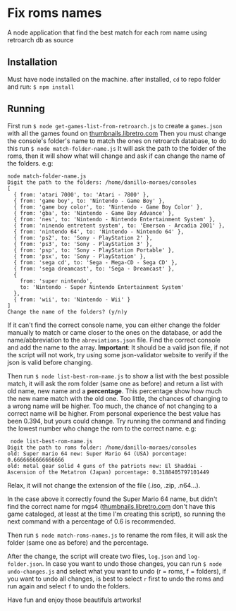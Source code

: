 # Fix roms names
A node application that find the best match for each rom name using retroarch db as source

## Installation
Must have node installed on the machine. after installed, `cd` to repo folder and run:
`$ npm install`

## Running
First run `$ node get-games-list-from-retroarch.js` to create a `games.json` with all the games found on [thumbnails.libretro.com](https://thumbnails.libretro.com/)
Then you must change the console's folder's name to match the ones on retroarch database, to do this run `$ node match-folder-name.js` It will ask the path to the folder of the roms, then it will show what will change and ask if can change the name of the folders.
e.g:
```
node match-folder-name.js
Digit the path to the folders: /home/danillo-moraes/consoles
[
  { from: 'atari 7000', to: 'Atari - 7800' },
  { from: 'game boy', to: 'Nintendo - Game Boy' },
  { from: 'game boy color', to: 'Nintendo - Game Boy Color' },
  { from: 'gba', to: 'Nintendo - Game Boy Advance' },
  { from: 'nes', to: 'Nintendo - Nintendo Entertainment System' },
  { from: 'ninendo entretent system', to: 'Emerson - Arcadia 2001' },
  { from: 'nintendo 64', to: 'Nintendo - Nintendo 64' },
  { from: 'ps2', to: 'Sony - PlayStation 2' },
  { from: 'ps3', to: 'Sony - PlayStation 3' },
  { from: 'psp', to: 'Sony - PlayStation Portable' },
  { from: 'psx', to: 'Sony - PlayStation' },
  { from: 'sega cd', to: 'Sega - Mega-CD - Sega CD' },
  { from: 'sega dreamcast', to: 'Sega - Dreamcast' },
  {
    from: 'super nintendo',
    to: 'Nintendo - Super Nintendo Entertainment System'
  },
  { from: 'wii', to: 'Nintendo - Wii' }
]
Change the name of the folders? (y/n)y
``` 
If it can't find the correct console name, you can either change the folder manually to match or came closer to the ones on the database, or add the name/abbreviation to the `abreviations.json` file. Find the correct console and add the name to the array. **Important**: It should be a valid json file, if not the script will not work, try using some json-validator website to verify if the json is valid before changing.

Then run `$ node list-best-rom-name.js` to show a list with the best possible match, it will ask the rom folder (same one as before) and return a list with old name, new name and a **percentage**. This percentage show how much the new name match with the old one. Too little, the chances of changing to a wrong name will be higher. Too much, the chance of not changing to a correct name will be higher. From personal experience the best value has been 0.394, but yours could change. Try running the command and finding the lowest number who change the rom to the correct name. e.g:

```
 node list-best-rom-name.js
Digit the path to roms folder: /home/danillo-moraes/consoles
old: Super mario 64 new: Super Mario 64 (USA) porcentage: 0.6666666666666666
old: metal gear solid 4 guns of the patriots new: El Shaddai - Ascension of the Metatron (Japan) porcentage: 0.3188405797101449
```
Relax, it will not change the extension of the file (.iso, .zip, .n64...).

In the case above it correctly found the Super Mario 64 name, but didn't find the correct name for mgs4 ([thumbnails.libretro.com](https://thumbnails.libretro.com/) don't have this game cataloged, at least at the time I'm creating this script), so running the next command with a percentage of 0.6 is recommended.

Then run `$ node match-roms-names.js` to rename the rom files, it will ask the folder (same one as before) and the percentage.

After the change, the script will create two files, `log.json` and `log-folder.json`. In case you want to undo those changes, you can run `$ node undo-changes.js` and select what you want to undo (r = roms, f = folders), if you want to undo all changes, is best to select `r` first to undo the roms and run again and select `f` to undo the folders.

Have fun and enjoy those beautifuls artworks!
